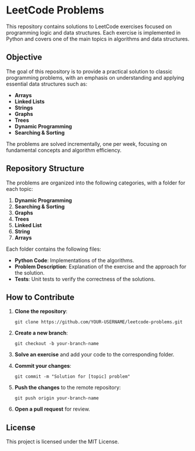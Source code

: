 # LeetCode Problems

This repository contains solutions to LeetCode exercises focused on programming logic and data structures. Each exercise is implemented in Python and covers one of the main topics in algorithms and data structures.

## Objective

The goal of this repository is to provide a practical solution to classic programming problems, with an emphasis on understanding and applying essential data structures such as:

- **Arrays**
- **Linked Lists**
- **Strings**
- **Graphs**
- **Trees**
- **Dynamic Programming**
- **Searching & Sorting**

The problems are solved incrementally, one per week, focusing on fundamental concepts and algorithm efficiency.

## Repository Structure

The problems are organized into the following categories, with a folder for each topic:

1. **Dynamic Programming**
2. **Searching & Sorting**
3. **Graphs**
4. **Trees**
5. **Linked List**
6. **String**
7. **Arrays**

Each folder contains the following files:

- **Python Code**: Implementations of the algorithms.
- **Problem Description**: Explanation of the exercise and the approach for the solution.
- **Tests**: Unit tests to verify the correctness of the solutions.

## How to Contribute

1. **Clone the repository**:
   ```
   git clone https://github.com/YOUR-USERNAME/leetcode-problems.git
   ```

2. **Create a new branch**:
   ```
   git checkout -b your-branch-name
   ```

3. **Solve an exercise** and add your code to the corresponding folder.

4. **Commit your changes**:
   ```
   git commit -m "Solution for [topic] problem"
   ```

5. **Push the changes** to the remote repository:
   ```
   git push origin your-branch-name
   ```

6. **Open a pull request** for review.

## License

This project is licensed under the MIT License.
